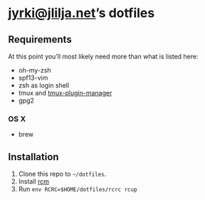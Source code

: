 # jyrki@jlilja.net’s dotfiles

## Requirements

At this point you’ll most likely need more than what is listed here:

- oh-my-zsh
- spf13-vim
- zsh as login shell
- tmux and [tmux-plugin-manager](https://github.com/tmux-plugins/tpm)
- gpg2

### OS X

- brew

## Installation

1. Clone this repo to `~/dotfiles`.
2. Install [rcm](https://github.com/thoughtbot/rcm)
3. Run `env RCRC=$HOME/dotfiles/rcrc rcup`
